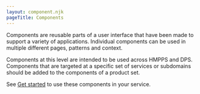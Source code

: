 ```yaml
---
layout: component.njk
pageTitle: Components
---
```


Components are reusable parts of a user interface that have been made to support a variety of applications. Individual components can be used in multiple different pages, patterns and context.

Components at this level are intended to be used across HMPPS and DPS. Components that are targeted at a specific set of services or subdomains should be added to the components of a product set.

See [Get started](/get-started) to use these components in your service.